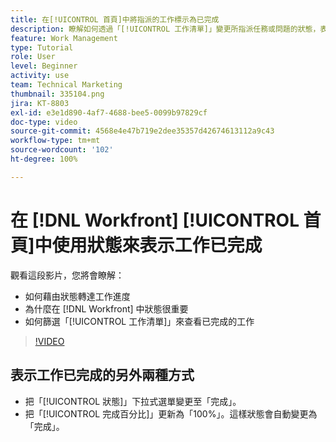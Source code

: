 ```yaml
---
title: 在[!UICONTROL 首頁]中將指派的工作標示為已完成
description: 瞭解如何透過「[!UICONTROL 工作清單]」變更所指派任務或問題的狀態，表示其已完成。接著篩選清單，使清單僅顯示已完成的工作。
feature: Work Management
type: Tutorial
role: User
level: Beginner
activity: use
team: Technical Marketing
thumbnail: 335104.png
jira: KT-8803
exl-id: e3e1d890-4af7-4688-bee5-0099b97829cf
doc-type: video
source-git-commit: 4568e4e47b719e2dee35357d42674613112a9c43
workflow-type: tm+mt
source-wordcount: '102'
ht-degree: 100%

---
```


# 在 [!DNL Workfront] [!UICONTROL 首頁]中使用狀態來表示工作已完成

觀看這段影片，您將會瞭解：

* 如何藉由狀態轉達工作進度
* 為什麼在 [!DNL  Workfront] 中狀態很重要
* 如何篩選「[!UICONTROL 工作清單]」來查看已完成的工作

>[!VIDEO](https://video.tv.adobe.com/v/335104/?quality=12&learn=on&enablevpops)


## 表示工作已完成的另外兩種方式

* 把「[!UICONTROL 狀態]」下拉式選單變更至「完成」。
* 把「[!UICONTROL 完成百分比]」更新為「100%」。這樣狀態會自動變更為「完成」。

<!--
learn more URLs
-->

